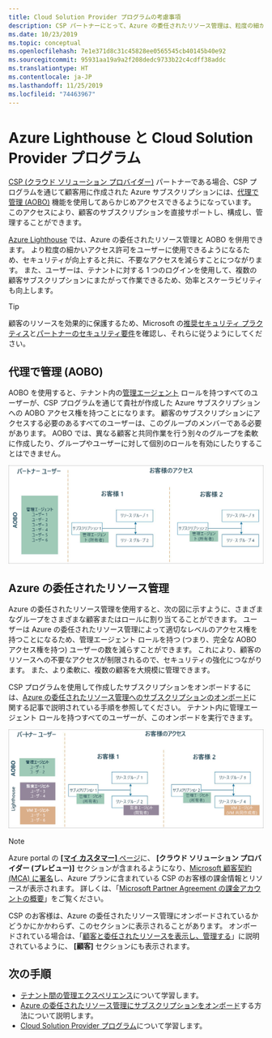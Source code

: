 ```yaml
---
title: Cloud Solution Provider プログラムの考慮事項
description: CSP パートナーにとって、Azure の委任されたリソース管理は、粒度の細かいアクセス許可を実現することによってセキュリティと制御を強化する効果があります。
ms.date: 10/23/2019
ms.topic: conceptual
ms.openlocfilehash: 7e1e371d8c31c45828ee0565545cb40145b40e92
ms.sourcegitcommit: 95931aa19a9a2f208dedc9733b22c4cdff38addc
ms.translationtype: HT
ms.contentlocale: ja-JP
ms.lasthandoff: 11/25/2019
ms.locfileid: "74463967"
---
```

# <a name="azure-lighthouse-and-the-cloud-solution-provider-program"></a>Azure Lighthouse と Cloud Solution Provider プログラム

[CSP (クラウド ソリューション プロバイダー)](https://docs.microsoft.com/partner-center/csp-overview) パートナーである場合、CSP プログラムを通じて顧客用に作成された Azure サブスクリプションには、[代理で管理 (AOBO)](https://channel9.msdn.com/Series/cspdev/Module-11-Admin-On-Behalf-Of-AOBO) 機能を使用してあらかじめアクセスできるようになっています。 このアクセスにより、顧客のサブスクリプションを直接サポートし、構成し、管理することができます。

[Azure Lighthouse](../overview.md) では、Azure の委任されたリソース管理と AOBO を併用できます。 より粒度の細かいアクセス許可をユーザーに使用できるようになるため、セキュリティが向上すると共に、不要なアクセスを減らすことにつながります。 また、ユーザーは、テナントに対する 1 つのログインを使用して、複数の顧客サブスクリプションにまたがって作業できるため、効率とスケーラビリティも向上します。

> [!TIP]
> 顧客のリソースを効果的に保護するため、Microsoft の[推奨セキュリティ プラクティス](recommended-security-practices.md)と[パートナーのセキュリティ要件](https://docs.microsoft.com/partner-center/partner-security-requirements)を確認し、それらに従うようにしてください。

## <a name="administer-on-behalf-of-aobo"></a>代理で管理 (AOBO)

AOBO を使用すると、テナント内の[管理エージェント](https://docs.microsoft.com/partner-center/permissions-overview#manage-commercial-transactions-in-partner-center-azure-ad-and-csp-roles) ロールを持つすべてのユーザーが、CSP プログラムを通じて貴社が作成した Azure サブスクリプションへの AOBO アクセス権を持つことになります。 顧客のサブスクリプションにアクセスする必要のあるすべてのユーザーは、このグループのメンバーである必要があります。 AOBO では、異なる顧客と共同作業を行う別々のグループを柔軟に作成したり、グループやユーザーに対して個別のロールを有効にしたりすることはできません。

![AOBO を使用したテナント管理](../media/csp-1.jpg)

## <a name="azure-delegated-resource-management"></a>Azure の委任されたリソース管理

Azure の委任されたリソース管理を使用すると、次の図に示すように、さまざまなグループをさまざまな顧客またはロールに割り当てることができます。 ユーザーは Azure の委任されたリソース管理によって適切なレベルのアクセス権を持つことになるため、管理エージェント ロールを持つ (つまり、完全な AOBO アクセス権を持つ) ユーザーの数を減らすことができます。 これにより、顧客のリソースへの不要なアクセスが制限されるので、セキュリティの強化につながります。 また、より柔軟に、複数の顧客を大規模に管理できます。

CSP プログラムを使用して作成したサブスクリプションをオンボードするには、[Azure の委任されたリソース管理へのサブスクリプションのオンボード](../how-to/onboard-customer.md)に関する記事で説明されている手順を参照してください。 テナント内に管理エージェント ロールを持つすべてのユーザーが、このオンボードを実行できます。

![AOBO と Azure の委任されたリソース管理を使用したテナント管理](../media/csp-2.jpg)

> [!NOTE]
> Azure portal の [ **[マイ カスタマー]** ページ](../how-to/view-manage-customers.md)に、 **[クラウド ソリューション プロバイダー (プレビュー)]** セクションが含まれるようになり、[Microsoft 顧客契約 (MCA) に署名](https://docs.microsoft.com/partner-center/confirm-customer-agreement)し、Azure プランに含まれている CSP のお客様の課金情報とリソースが表示されます。 詳しくは、「[Microsoft Partner Agreement の課金アカウントの概要](https://docs.microsoft.com/azure/billing/mpa-overview)」をご覧ください。
>
> CSP のお客様は、Azure の委任されたリソース管理にオンボードされているかどうかにかかわらず、このセクションに表示されることがあります。 オンボードされている場合は、「[顧客と委任されたリソースを表示し、管理する](../how-to/view-manage-customers.md)」に説明されているように、 **[顧客]** セクションにも表示されます。

## <a name="next-steps"></a>次の手順

- [テナント間の管理エクスペリエンス](cross-tenant-management-experience.md)について学習します。
- [Azure の委任されたリソース管理にサブスクリプションをオンボード](../how-to/onboard-customer.md)する方法について説明します。
- [Cloud Solution Provider プログラム](https://docs.microsoft.com/partner-center/csp-overview)について学習します。
